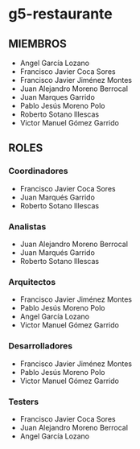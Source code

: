 # g5-restaurante
## MIEMBROS
- Angel García Lozano
- Francisco Javier Coca Sores
- Francisco Javier Jiménez Montes
- Juan Alejandro Moreno Berrocal
- Juan Marques Garrido
- Pablo Jesús Moreno Polo
- Roberto Sotano Illescas
- Victor Manuel Gómez Garrido

## ROLES
### Coordinadores
- Francisco Javier Coca Sores<br/>
- Juan Marqués Garrido<br/>
- Roberto Sotano Illescas<br/>

### Analistas
- Juan Alejandro Moreno Berrocal<br/>
- Juan Marqués Garrido<br/>
- Roberto Sotano Illescas<br/>

### Arquitectos
- Francisco Javier Jiménez Montes<br/>
- Pablo Jesús Moreno Polo<br/>
- Angel García Lozano<br/>
- Victor Manuel Gómez Garrido<br/>

### Desarrolladores
- Francisco Javier Jiménez Montes<br/>
- Pablo Jesús Moreno Polo<br/>
- Victor Manuel Gómez Garrido<br/>

### Testers
- Francisco Javier Coca Sores<br/>
- Juan Alejandro Moreno Berrocal<br/>
- Angel García Lozano<br/>
